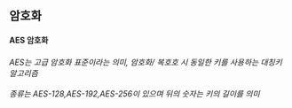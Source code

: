 <h2> 암호화 </h2>
<h4> AES 암호화  </h4>
<h6> AES는 고급 암호화 표준이라는 의미, 암호화/ 복호호 시 동일한 키를 사용하는 대칭키 알고리즘<br><br>
종류는 AES-128,AES-192,AES-256이 있으며 뒤의 숫자는 키의 길이를 의미<br><br>
</h6> 
</h5> 

